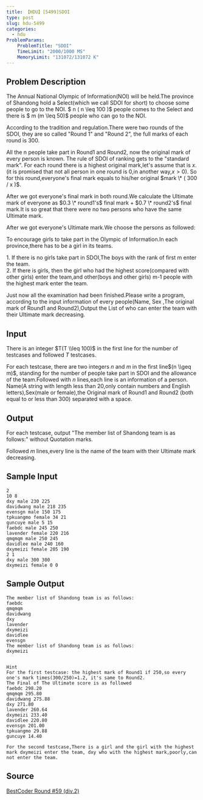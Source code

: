 ```yaml
---
title: 【HDU】[5499]SDOI
type: post
slug: hdu-5499
categories:
  - hdu
ProblemParams:
    ProblemTitle: "SDOI"
    TimeLimit: "2000/1000 MS"
    MemoryLimit: "131072/131072 K"
---
```


## Problem Description

The Annual National Olympic of Information(NOI) will be held.The province of Shandong hold a Select(which we call SDOI for short) to choose some people to go to the NOI. $ n ( n \\leq 100 )$ people comes to the Select and there is $ m (m \\leq 50)$ people who can go to the NOI.  
  
According to the tradition and regulation.There were two rounds of the SDOI, they are so called "Round 1" and "Round 2", the full marks of each round is $300$.  
  
All the n people take part in Round1 and Round2, now the original mark of every person is known. The rule of SDOI of ranking gets to the "standard mark". For each round there is a highest original mark,let's assume that is $x$.(it is promised that not all person in one round is 0,in another way,$x > 0$). So for this round,everyone's final mark equals to his/her original $mark \* ( 300 / x )$.  
  
After we got everyone's final mark in both round.We calculate the Ultimate mark of everyone as $0.3 \* round1's$ final mark + $0.7 \* round2's$ final mark.It is so great that there were no two persons who have the same Ultimate mark.  
  
After we got everyone's Ultimate mark.We choose the persons as followed:  
  
To encourage girls to take part in the Olympic of Information.In each province,there has to be a girl in its teams.  
  
1\. If there is no girls take part in SDOI,The boys with the rank of first m enter the team.  
2\. If there is girls, then the girl who had the highest score(compared with other girls) enter the team,and other(boys and other girls) m-1 people with the highest mark enter the team.  
  
Just now all the examination had been finished.Please write a program, according to the input information of every people(Name, Sex ,The original mark of Round1 and Round2),Output the List of who can enter the team with their Ultimate mark decreasing.

## Input

There is an integer $T(T \\leq 100)$ in the first line for the number of testcases and followed $T$ testcases.  
  
For each testcase, there are two integers $n$ and $m$ in the first line$(n \\geq m)$, standing for the number of people take part in SDOI and the allowance of the team.Followed with $n$ lines,each line is an information of a person. Name(A string with length less than $20$,only contain numbers and English letters),Sex(male or female),the Original mark of Round1 and Round2 (both equal to or less than $300$) separated with a space.

## Output

For each testcase, output "The member list of Shandong team is as follows:" without Quotation marks.  
  
Followed $m$ lines,every line is the name of the team with their Ultimate mark decreasing.

## Sample Input

```
2
10 8
dxy male 230 225
davidwang male 218 235
evensgn male 150 175
tpkuangmo female 34 21
guncuye male 5 15
faebdc male 245 250
lavender female 220 216
qmqmqm male 250 245
davidlee male 240 160
dxymeizi female 205 190
2 1
dxy male 300 300
dxymeizi female 0 0
```

## Sample Output

```
The member list of Shandong team is as follows:
faebdc
qmqmqm
davidwang
dxy
lavender
dxymeizi
davidlee
evensgn
The member list of Shandong team is as follows:
dxymeizi


Hint
For the first testcase: the highest mark of Round1 if 250,so every one's mark times(300/250)=1.2, it's same to Round2.
The Final of The Ultimate score is as followed
faebdc 298.20
qmqmqm 295.80
davidwang 275.88
dxy 271.80
lavender 260.64
dxymeizi 233.40
davidlee 220.80
evensgn 201.00
tpkuangmo 29.88
guncuye 14.40

For the second testcase,There is a girl and the girl with the highest mark dxymeizi enter the team, dxy who with the highest mark,poorly,can not enter the team.
```

## Source

[BestCoder Round #59 (div.2)](https://acm.hdu.edu.cn//search.php?field=problem&key=BestCoder+Round+%2359+%28div.2%29&source=1&searchmode=source)
